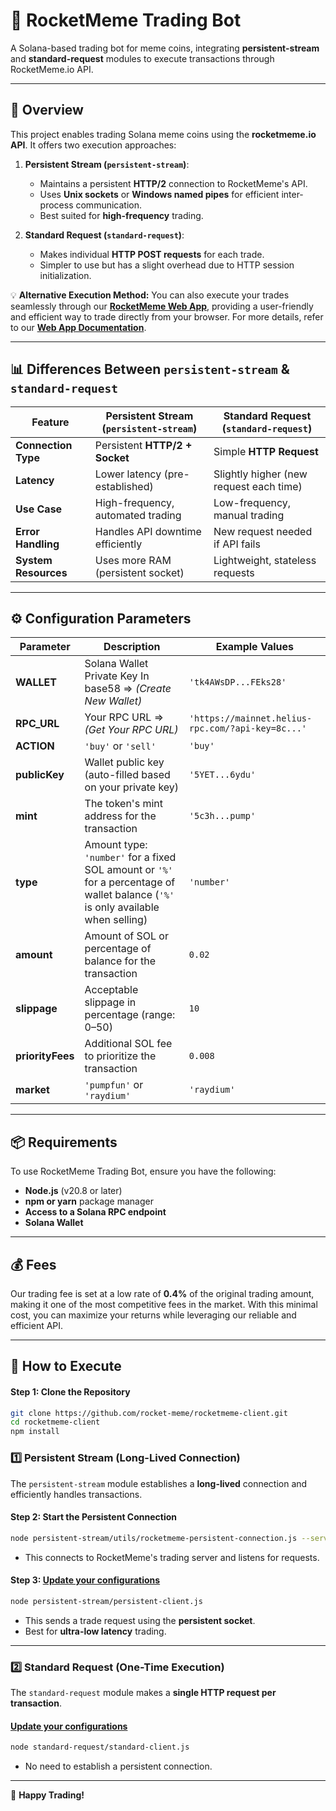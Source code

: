 # 🚀 RocketMeme Trading Bot

A Solana-based trading bot for meme coins, integrating **persistent-stream** and **standard-request** modules to execute transactions through RocketMeme.io API.

---

## 📌 Overview

This project enables trading Solana meme coins using the **rocketmeme.io API**. It offers two execution approaches:

1. **Persistent Stream (`persistent-stream`)**:

   - Maintains a persistent **HTTP/2** connection to RocketMeme's API.
   - Uses **Unix sockets** or **Windows named pipes** for efficient inter-process communication.
   - Best suited for **high-frequency** trading.

2. **Standard Request (`standard-request`)**:

   - Makes individual **HTTP POST requests** for each trade.
   - Simpler to use but has a slight overhead due to HTTP session initialization.

💡 **Alternative Execution Method:** You can also execute your trades seamlessly through our **[RocketMeme Web App](https://app.rocketmeme.io/)**, providing a user-friendly and efficient way to trade directly from your browser. For more details, refer to our **[Web App Documentation](https://rocketmeme.io/docs)**.

---

## 📊 Differences Between `persistent-stream` & `standard-request`

| Feature              | Persistent Stream (`persistent-stream`) | Standard Request (`standard-request`)   |
| -------------------- | --------------------------------------- | --------------------------------------- |
| **Connection Type**  | Persistent **HTTP/2 + Socket**          | Simple **HTTP Request**                 |
| **Latency**          | Lower latency (pre-established)         | Slightly higher (new request each time) |
| **Use Case**         | High-frequency, automated trading       | Low-frequency, manual trading           |
| **Error Handling**   | Handles API downtime efficiently        | New request needed if API fails         |
| **System Resources** | Uses more RAM (persistent socket)       | Lightweight, stateless requests         |

---

## ⚙️ Configuration Parameters

| Parameter   | Description | Example Values |
|------------|-------------|---------------|
| **WALLET** | Solana Wallet Private Key In base58 ⇒ *(Create New Wallet)* | `'tk4AWsDP...FEks28'` |
| **RPC_URL** | Your RPC URL ⇒ *(Get Your RPC URL)* | `'https://mainnet.helius-rpc.com/?api-key=8c...'` |
| **ACTION** | `'buy'` or `'sell'` | `'buy'` |
| **publicKey** | Wallet public key (auto-filled based on your private key) | `'5YET...6ydu'` |
| **mint** | The token's mint address for the transaction | `'5c3h...pump'` |
| **type** | Amount type: `'number'` for a fixed SOL amount or `'%'` for a percentage of wallet balance (`'%'` is only available when selling) | `'number'` |
| **amount** | Amount of SOL or percentage of balance for the transaction | `0.02` |
| **slippage** | Acceptable slippage in percentage (range: 0–50) | `10` |
| **priorityFees** | Additional SOL fee to prioritize the transaction | `0.008` |
| **market** | `'pumpfun'` or `'raydium'` | `'raydium'` |

---

## 📦 Requirements

To use RocketMeme Trading Bot, ensure you have the following:

- **Node.js** (v20.8 or later)
- **npm or yarn** package manager
- **Access to a Solana RPC endpoint**
- **Solana Wallet**

---

## 💰 Fees

Our trading fee is set at a low rate of **0.4%** of the original trading amount, making it one of the most competitive fees in the market. With this minimal cost, you can maximize your returns while leveraging our reliable and efficient API.

---

## 🚀 How to Execute

#### **Step 1: Clone the Repository**
```sh
git clone https://github.com/rocket-meme/rocketmeme-client.git
cd rocketmeme-client
npm install
```

### 1️⃣ Persistent Stream (Long-Lived Connection)

The `persistent-stream` module establishes a **long-lived** connection and efficiently handles transactions.

#### **Step 2: Start the Persistent Connection**
```sh
node persistent-stream/utils/rocketmeme-persistent-connection.js --server https://trade.rocketmeme.io
```

- This connects to RocketMeme's trading server and listens for requests.

#### **Step 3: [Update your configurations](#️-configuration-parameters)**
```sh
node persistent-stream/persistent-client.js
```

- This sends a trade request using the **persistent socket**.
- Best for **ultra-low latency** trading.

---

### 2️⃣ Standard Request (One-Time Execution)

The `standard-request` module makes a **single HTTP request per transaction**.

#### **[Update your configurations](#️-configuration-parameters)**
```sh
node standard-request/standard-client.js
```

- No need to establish a persistent connection.

---

🚀 **Happy Trading!**


